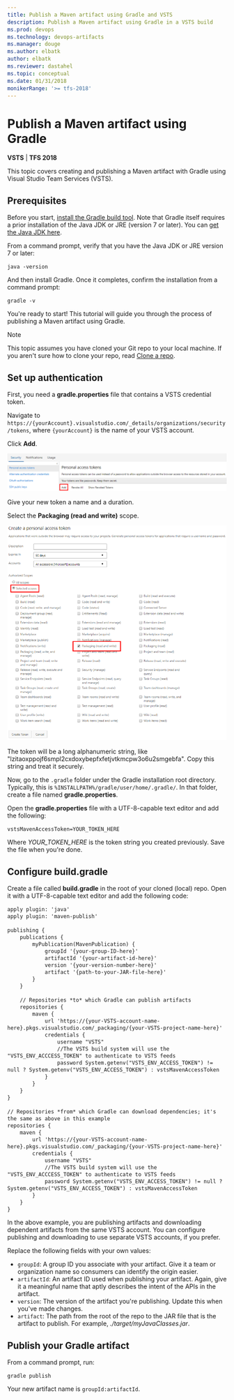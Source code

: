 ```yaml
---
title: Publish a Maven artifact using Gradle and VSTS
description: Publish a Maven artifact using Gradle in a VSTS build
ms.prod: devops
ms.technology: devops-artifacts
ms.manager: douge
ms.author: elbatk
author: elbatk
ms.reviewer: dastahel
ms.topic: conceptual
ms.date: 01/31/2018
monikerRange: '>= tfs-2018'
---
```



# Publish a Maven artifact using Gradle

**VSTS** | **TFS 2018**

This topic covers creating and publishing a Maven artifact with Gradle using Visual Studio Team Services (VSTS).

## Prerequisites

Before you start, [install the Gradle build tool](https://gradle.org/install/). Note that Gradle itself requires a prior installation of the Java JDK or JRE (version 7 or later). You can [get the Java JDK here](http://www.oracle.com/technetwork/java/javase/downloads/index.html).

From a command prompt, verify that you have the Java JDK or JRE version 7 or later:

```cli
java -version
```

And then install Gradle. Once it completes, confirm the installation from a command prompt:

```cli
gradle -v
```

You're ready to start! This tutorial will guide you through the process of publishing a Maven artifact using Gradle.

> [!NOTE]
> This topic assumes you have cloned your Git repo to your local machine. If you aren't sure how to clone your repo, read [Clone a repo](/vsts/repos/git/clone).

## Set up authentication

First, you need a **gradle.properties** file that contains a VSTS credential token.

Navigate to `https://{yourAccount}.visualstudio.com/_details/organizations/security/tokens`, where `{yourAccount}` is the name of your VSTS account.

Click **Add**.

![Add a personal access token](_img/add-pat.png)

Give your new token a name and a duration. 

Select the **Packaging (read and write)** scope.

![Select a token scope](_img/select-scope.png)

The token will be a long alphanumeric string, like "lzitaoxppojf6smpl2cxdoxybepfxfetjvtkmcpw3o6u2smgebfa". Copy this string and treat it securely.

Now, go to the `.gradle` folder under the Gradle installation root directory. Typically, this is `%INSTALLPATH%/gradle/user/home/.gradle/`. In that folder, create a file named **gradle.properties**. 

Open the **gradle.properties** file with a UTF-8-capable text editor and add the following:
```
vstsMavenAccessToken=YOUR_TOKEN_HERE
```

Where *YOUR_TOKEN_HERE* is the token string you created previously. Save the file when you're done.

## Configure build.gradle 

Create a file called **build.gradle** in the root of your cloned (local) repo. Open it with a UTF-8-capable text editor and add the following code:

```text
apply plugin: 'java' 
apply plugin: 'maven-publish' 
 
publishing { 
    publications { 
        myPublication(MavenPublication) { 
            groupId '{your-group-ID-here}' 
            artifactId '{your-artifact-id-here}' 
            version '{your-version-number-here}' 
            artifact '{path-to-your-JAR-file-here}' 
        } 
    } 

    // Repositories *to* which Gradle can publish artifacts 
    repositories { 
        maven { 
            url 'https://{your-VSTS-account-name-here}.pkgs.visualstudio.com/_packaging/{your-VSTS-project-name-here}' 
            credentials { 
                username "VSTS" 
                //The VSTS build system will use the "VSTS_ENV_ACCCESS_TOKEN" to authenticate to VSTS feeds 
                password System.getenv("VSTS_ENV_ACCESS_TOKEN") != null ? System.getenv("VSTS_ENV_ACCESS_TOKEN") : vstsMavenAccessToken 
            } 
        } 
    } 
} 
 
// Repositories *from* which Gradle can download dependencies; it's the same as above in this example
repositories { 
    maven { 
        url 'https://{your-VSTS-account-name-here}.pkgs.visualstudio.com/_packaging/{your-VSTS-project-name-here}' 
        credentials { 
            username "VSTS" 
            //The VSTS build system will use the "VSTS_ENV_ACCCESS_TOKEN" to authenticate to VSTS feeds 
            password System.getenv("VSTS_ENV_ACCESS_TOKEN") != null ? System.getenv("VSTS_ENV_ACCESS_TOKEN") : vstsMavenAccessToken 
        } 
    } 
} 
```
In the above example, you are publishing artifacts and downloading dependent artifacts from the same VSTS account. You can configure
publishing and downloading to use separate VSTS accounts, if you prefer.

Replace the following fields with your own values:

- `groupId`: A group ID you associate with your artifact. Give it a team or organization name so consumers can identify the origin easier.
- `artifactId`: An artifact ID used when publishing your artifact. Again, give it a meaningful name that aptly describes the intent of the APIs in the artifact.
- `version`: The version of the artifact you're publishing. Update this when you've made changes.
- `artifact`: The path from the root of the repo to the JAR file that is the artifact to publish. For example, *./target/myJavaClasses.jar*.


## Publish your Gradle artifact

From a command prompt, run:

```cli
gradle publish
```

Your new artifact name is `groupId:artifactId`.
